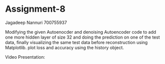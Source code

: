# Assignment-8
Jagadeep Nannuri
700755937


Modifying the given Autoenocder and denoising Autoencoder code to add one more hidden layer of size 32 and doing the prediction on one of the test data, finally visualizing the same test data before reconstruction using Matplotlib. plot loss and accuracy using the history object.

Video Presentation:
